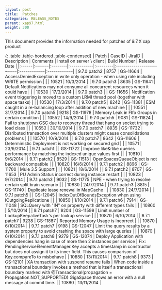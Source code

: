 ```yaml
---
layout: post
title:  Patches
categories: RELEASE_NOTES
parent: xap97.html
weight: 300
---
```


This document provides the information needed for patches of 9.7.X xap product 


{: .table .table-bordered .table-condensed}
| Patch | CaseID | JiraID  | Description | Comments | Install on server \ client | Build Number | Release Date | 
|:------|:-------|:--------|:------------|:---------|:---------------------------|:-------------|:-------------|
| <nobr>9.7.0 patch2</nobr> | 8757 | <nobr>GS-11664</nobr> | AccessDeniedException in write only operation - when using role including WRITE permission |  |  | 10521 | 10/3/2014 |
| 9.7.0 patch3 | 8635 | GS-11641 | Default Notifications may not consume all concurrent resources when it could have |  |  | 10530 | 17/3/2014 | 
| 9.7.0 patch3 |      | GS-11656 | Notification event triggering is moved to a custom LRMI thread pool (together with space tasks) |  |  | 10530 | 17/3/2014 |
| 9.7.0 patch5 | 8242 | GS-11381 | ESM caught in a re-balancing loop after addition of new machine |  |  | 10551 | 31/7/2014 |
| 9.7.0 patch5 | 9218 | GS-11978 | Memory Leak in FIfo Groups in certain condition |  |  | 10552 | 14/9/2014 |
| 9.7.0 patch5 | 9081 | GS-11824 | Fail to shutdown GSC due to recovery thread that hang on socket trying to load class |  |  | 10553 | 30/10/2014 |
| 9.7.0 patch7 | 8935 | GS-11732 | Disributed transaction over multiple clusters might cause consolidations problems |  |  | 10570 | 10/9/2014 |
| 9.7.0 patch7 | 8642 | GS-11606 | Deterministic Deployment is not working on secured grid |  |  | 10571 | 23/9/2014 |
| 9.7.1 patch1 |      | GS-11722 | Improve like&rlike queries performance by matching the indexed unique values first |  |  | 10810 | 9/6/2014 |
| 9.7.1 patch2 | 8529 | GS-11513 | OpenSpacesQueueObject is not backward compatible |  |  | 10820 | 16/6/2014 | 
| 9.7.1 patch2 | 8896 | GS-11700 | Mule 3.5 Support |  |  | 10821 | 18/6/2014 | 
| 9.7.1 patch2 | 8707 | GS-11653 | PU Admin Status incorrect during instance restart |  |  | 10823 | 9/7/2014 | 
| 9.7.1 patch3 | 9032 | GS-11775 | NPE - when trying to resolve certain split brain scenario |  |  | 10830 | 24/7/2014 |
| 9.7.1 patch3 | 8815 | GS-11740 | Duplicate lease renewal in MapCache |  |  | 10830 | 24/7/2014 |
| 9.7.1 patch5 |  | GS-12045 | IndexOutOfBoundsException when using IOutgoingReplicatione |  |  | 10850 | 1/10/2014 |
| 9.7.1 patch6 | 7914 | GS-11048 | SQLQuery with "IN" on property with different types fails |  |  | 10860 | 5/10/2014 |
| 9.7.1 patch7 | 9204  | GS-11599 | Limit number of LookupKeepaliveTask's per lookup service |  |  | 10870 | 6/10/2014 |
| 9.7.1 patch7 | 9238 | GS-11887 | Reported Memory Usage is Incorrect |  |  | 10870 | 6/10/2014 |
| 9.7.1 patch7 | 9198 | GS-12047 | Limit the query results by a system property to avoid crashing the space with large queries |  |  | 10870 | 6/10/2014 |
| 9.7.1 patch8 | 9279 | GS-12074 | Deploy Application with dependencies hang in case of more then 2 instances per service | Fix: PendingServiceElementManager.Key accepts a timestamp in constructor but does not assign it to its inner field. This causes comparison of Key.compareTo to misbehave |  | 10880 | 13/11/2014 |
| 9.7.1 patch8 | 9373 | GS-12101 | XA transaction with suspend resume fails |  When code inside a transactional boundary invokes a method that is itself a transactional boundary marked with @Transactional(propagation = Propagation.NOT_SUPPORTED) GigaSpace throws an error with a null message at commit time.  |  | 10880 | 13/11/2014 |
